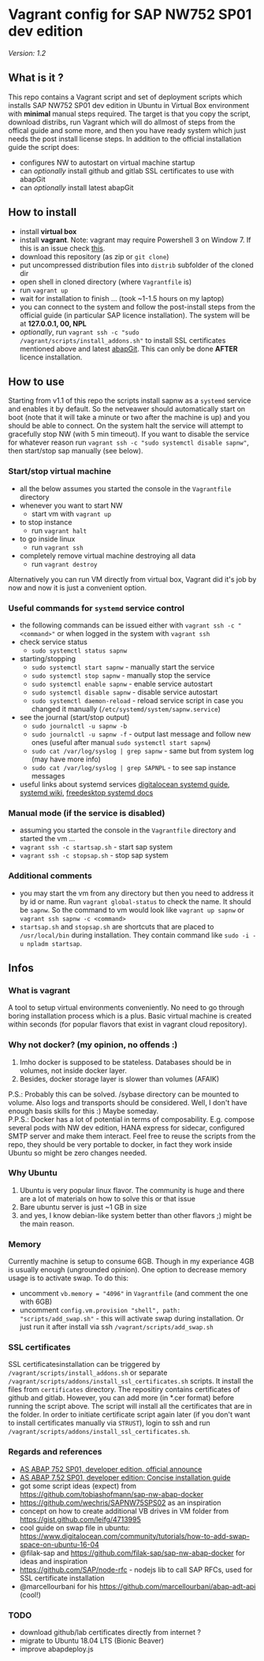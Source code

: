 # Vagrant config for SAP NW752 SP01 dev edition

*Version: 1.2*

## What is it ?

This repo contains a Vagrant script and set of deployment scripts which installs SAP NW752 SP01 dev edition in Ubuntu in Virtual Box environment with **minimal** manual steps required. The target is that you copy the script, download distribs, run Vagrant which will do allmost of steps from the offical guide and some more, and then you have ready system which just needs the post install license steps. In addition to the official installation guide the script does:

- configures NW to autostart on virtual machine startup
- can *optionally* install github and gitlab SSL certificates to use with abapGit
- can *optionally* install latest abapGit

## How to install

- install **virtual box**
- install **vagrant**. Note: vagrant may require Powershell 3 on Window 7. If this is an issue check [this](https://docs.microsoft.com/en-us/skypeforbusiness/set-up-your-computer-for-windows-powershell/download-and-install-windows-powershell-3-0).
- download this repository (as zip or `git clone`)
- put uncompressed distribution files into `distrib` subfolder of the cloned dir
- open shell in cloned directory (where `Vagrantfile` is)
- run `vagrant up`
- wait for installation to finish ... (took ~1-1.5 hours on my laptop)
- you can connect to the system and follow the post-install steps from the official guide (in particular SAP licence installation). The system will be at **127.0.0.1, 00, NPL**
- *optionally*, run `vagrant ssh -c "sudo /vagrant/scripts/install_addons.sh"` to install SSL certificates mentioned above and latest [abapGit](https://github.com/larshp/abapGit). This can only be done **AFTER** licence installation.

## How to use

Starting from v1.1 of this repo the scripts install sapnw as a `systemd` service and enables it by default. So the netveawer should automatically start on boot (note that it will take a minute or two after the machine is up) and you should be able to connect. On the system halt the service will attempt to gracefully stop NW (with 5 min timeout). If you want to disable the service for whatever reason run `vagrant ssh -c "sudo systemctl disable sapnw"`, then start/stop sap manually (see below).

### Start/stop virtual machine

- all the below assumes you started the console in the `Vagrantfile` directory
- whenever you want to start NW
    - start vm with `vagrant up`
- to stop instance
    - run `vagrant halt`
- to go inside linux
    - run `vagrant ssh`
- completely remove virtual machine destroying all data
    - run `vagrant destroy`

Alternatively you can run VM directly from virtual box, Vagrant did it's job by now and now it is just a convenient option.

### Useful commands for `systemd` service control

- the following commands can be issued either with `vagrant ssh -c "<command>"` or when logged in the system with `vagrant ssh`
- check service status
    - `sudo systemctl status sapnw`
- starting/stopping
    - `sudo systemctl start sapnw` - manually start the service
    - `sudo systemctl stop sapnw` - manually stop the service
    - `sudo systemctl enable sapnw` - enable service autostart
    - `sudo systemctl disable sapnw` - disable service autostart
    - `sudo systemctl daemon-reload` - reload service script in case you changed it manually (`/etc/systemd/system/sapnw.service`)
- see the journal (start/stop output)
    - `sudo journalctl -u sapnw -b`
    - `sudo journalctl -u sapnw -f` - output last message and follow new ones (useful after manual `sudo systemctl start sapnw`)
    - `sudo cat /var/log/syslog | grep sapnw` - same but from system log (may have more info)
    - `sudo cat /var/log/syslog | grep SAPNPL` - to see sap instance messages
- useful links about systemd services [digitalocean systemd guide](https://www.digitalocean.com/community/tutorials/how-to-use-systemctl-to-manage-systemd-services-and-units), [systemd wiki](https://wiki.archlinux.org/index.php/Systemd), [freedesktop systemd docs](https://www.freedesktop.org/software/systemd/man/systemd.service.html)


### Manual mode (if the service is disabled)

- assuming you started the console in the `Vagrantfile` directory and started the vm ...
- `vagrant ssh -c startsap.sh` - start sap system
- `vagrant ssh -c stopsap.sh` - stop sap system

### Additional comments

- you may start the vm from any directory but then you need to address it by id or name. Run `vagrant global-status` to check the name. It should be `sapnw`. So the command to vm would look like `vagrant up sapnw` or `vagrant ssh sapnw -c <command>`
- `startsap.sh` and `stopsap.sh` are shortcuts that are placed to `/usr/local/bin` during installation. They contain command like `sudo -i -u npladm startsap`.

## Infos

### What is vagrant

A tool to setup virtual environments conveniently. No need to go through boring installation process which is a plus. Basic virtual machine is created within seconds (for popular flavors that exist in vagrant cloud repository).

### Why not docker? (my opinion, no offends :)

1) Imho docker is supposed to be stateless. Databases should be in volumes, not inside docker layer.
2) Besides, docker storage layer is slower than volumes (AFAIK)

P.S.: Probably this can be solved. /sybase directory can be mounted to volume. Also logs and transports should be considered. Well, I don't have enough basis skills for this :) Maybe someday.  
P.P.S.: Docker has a lot of potential in terms of composability. E.g. compose several pods with NW dev edition, HANA express for sidecar, configured SMTP server and make them interact. Feel free to reuse the scripts from the repo, they should be very portable to docker, in fact they work inside Ubuntu so might be zero changes needed.

### Why Ubuntu

1) Ubuntu is very popular linux flavor. The community is huge and there are a lot of materials on how to solve this or that issue
2) Bare ubuntu server is just ~1 GB in size
3) and yes, I know debian-like system better than other flavors ;) might be the main reason.

### Memory

Currently machine is setup to consume 6GB. Though in my experiance 4GB is usually enough (ungrounded opinion). One option to decrease memory usage is to activate swap. To do this:
- uncomment `vb.memory = "4096"` in `Vagrantfile` (and comment the one with 6GB)
- uncomment `config.vm.provision "shell", path: "scripts/add_swap.sh"` - this will activate swap during installation. Or just run it after install via ssh `/vagrant/scripts/add_swap.sh`

### SSL certificates

SSL certificatesinstallation can be triggered by `/vagrant/scripts/install_addons.sh` or separate `/vagrant/scripts/addons/install_ssl_certificates.sh` scripts. It install the files from `certificates` directory. The repositiry contains certificates of github and gitlab. However, you can add more (in *.cer format) before running the script above. The script will install all the certificates that are in the folder. In order to initiate certificate script again later (if you don't want to install certificates manually via `STRUST`), login to ssh and run `/vagrant/scripts/addons/install_ssl_certificates.sh`.

### Regards and references

- [AS ABAP 752 SP01, developer edition, official announce](https://blogs.sap.com/2018/09/13/as-abap-752-sp01-developer-edition-to-download/)
- [AS ABAP 7.52 SP01, developer edition: Concise installation guide](https://blogs.sap.com/2018/09/13/as-abap-7.52-sp01-developer-edition-concise-installation-guide/)
- got some script ideas (expect) from https://github.com/tobiashofmann/sap-nw-abap-docker
- https://github.com/wechris/SAPNW75SPS02 as an inspiration
- concept on how to create additional VB drives in VM folder from https://gist.github.com/leifg/4713995
- cool guide on swap file in ubuntu: https://www.digitalocean.com/community/tutorials/how-to-add-swap-space-on-ubuntu-16-04
- @filak-sap and https://github.com/filak-sap/sap-nw-abap-docker for ideas and inspiration
- https://github.com/SAP/node-rfc - nodejs lib to call SAP RFCs, used for SSL certificate installation
- @marcellourbani for his https://github.com/marcellourbani/abap-adt-api (cool!)

### TODO

- download github/lab certificates directly from internet ?
- migrate to Ubuntu 18.04 LTS (Bionic Beaver)
- improve abapdeploy.js
